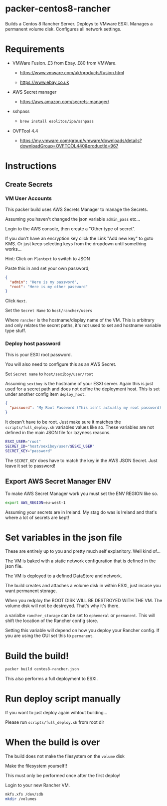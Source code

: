 # packer-centos8-rancher

###
Builds a Centos 8 Rancher Server. Deploys to VMware ESXI. Manages a permanent volume disk. Configures all network settings.
###

# Requirements

* VMWare Fusion. £3 from Ebay. £80 from VMWare.

  * https://www.vmware.com/uk/products/fusion.html

  * https://www.ebay.co.uk

* AWS Secret manager

  * https://aws.amazon.com/secrets-manager/

* sshpass

  * ```bash
    brew install esolitos/ipa/sshpass
    ```

* OVFTool 4.4

  * https://my.vmware.com/group/vmware/downloads/details?downloadGroup=OVFTOOL440&productId=967

# Instructions

## Create Secrets

### VM User Accounts

This packer build uses AWS Secrets Manager to manage the Secrets.

Assuming you haven't changed the json variable `admin_pass` etc...

Login to the AWS console, then create a "Other type of secret".

If you don't have an encryption key click the Link "Add new key" to goto KMS. Or just keep selecting keys from the dropdown until something works...

Hint: Click on `Plantext` to switch to JSON

Paste this in and set your own password;

```json
{
  "admin": "Here is my password",
  "root": "Here is my other password"
}
```

Click `Next`.

Set the `Secret Name` to `host/rancher/users`

Where `rancher` is the hostname/display name of the VM. This is arbitrary and only relates the secret paths, it's not used to set and hostname variable type stuff.

### Deploy host password

This is your ESXI root password.

You will also need to configure this as an AWS Secret.

Set `Secret name` to `host/sexiboy/user/root`

Assuming `sexiboy` is the hostname of your ESXI server. Again this is just used for a secret path and does not define the deployment host. This is set under another config item `deploy_host`.

```json
{
  "password": "My Root Password (This isn't actually my root password) Or IS IT???"
}
```
It doesn't have to be root. Just make sure it matches the `scripts/full_deploy.sh` variables values like so. These variables are not defined in the main JSON file for lazyness reasons.

```bash
ESXI_USER="root"
SECRET_ID="host/sexiboy/user/$ESXI_USER"
SECRET_KEY="password"
```
The `SECRET_KEY` does have to match the key in the AWS JSON Secret. Just leave it set to password!

## Export AWS Secret Manager ENV

To make AWS Secret Manager work you must set the ENV REGION like so.

```bash
export AWS_REGION=eu-west-1
```

Assuming your secrets are in Ireland. My stag do was is Ireland and that's where a lot of secrets are kept!

# Set variables in the json file

These are entirely up to you and pretty much self explanitory. Well kind of...

The VM is baked with a static network configuration that is defined in the json file. 

The VM is deployed to a defined DataStore and network. 

The build  creates and attaches a volume disk in within ESXI, just incase you want permanent storage.

When you redploy the BOOT DISK WILL BE DESTROYED WITH THE VM. The volume disk will not be destroyed. That's why it's there.

a varialbe `rancher_storage` can be set to `ephemeral` or `permanent`. This will shift the location of the Rancher config store.

Setting this variable will depend on how you deploy your Rancher config. If you are using the GUI set this to `permanent`.

# Build the build! 

```bash
packer build centos8-rancher.json
```

This also performs a full deployment to ESXI.

# Run deploy script manually

If you want to just deploy again wihtout building...

Please run ```scripts/full_deploy.sh``` from root dir

# When the build is over

The build does not make the filesystem on the ```volume``` disk

Make the filesystem yourself!!

This must only be performed once after the first deploy!

Login to your new Rancher VM.

```bash
mkfs.xfs /dev/sdb
mkdir /volumes
```
